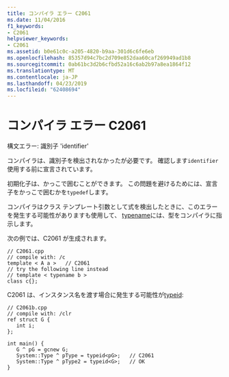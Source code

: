 ```yaml
---
title: コンパイラ エラー C2061
ms.date: 11/04/2016
f1_keywords:
- C2061
helpviewer_keywords:
- C2061
ms.assetid: b0e61c0c-a205-4820-b9aa-301d6c6fe6eb
ms.openlocfilehash: 85357d94c7bc2d709e852daa60caf269949ad1b8
ms.sourcegitcommit: 0ab61bc3d2b6cfbd52a16c6ab2b97a8ea1864f12
ms.translationtype: MT
ms.contentlocale: ja-JP
ms.lasthandoff: 04/23/2019
ms.locfileid: "62408694"
---
```

# <a name="compiler-error-c2061"></a>コンパイラ エラー C2061

構文エラー: 識別子 'identifier'

コンパイラは、識別子を検出されなかったが必要です。 確認します`identifier`使用する前に宣言されています。

初期化子は、かっこで囲むことができます。 この問題を避けるためには、宣言子をかっこで囲むかを`typedef`します。

コンパイラはクラス テンプレート引数として式を検出したときに、このエラーを発生する可能性がありますも使用して、 [typename](../../cpp/typename.md)には、型をコンパイラに指示します。

次の例では、C2061 が生成されます。

```
// C2061.cpp
// compile with: /c
template < A a >   // C2061
// try the following line instead
// template < typename b >
class c{};
```

C2061 は、インスタンス名を渡す場合に発生する可能性が[typeid](../../extensions/typeid-cpp-component-extensions.md):

```
// C2061b.cpp
// compile with: /clr
ref struct G {
   int i;
};

int main() {
   G ^ pG = gcnew G;
   System::Type ^ pType = typeid<pG>;   // C2061
   System::Type ^ pType2 = typeid<G>;   // OK
}
```